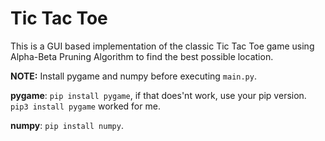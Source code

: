# Tic Tac Toe

This is a GUI based implementation of the classic Tic Tac Toe game using
Alpha-Beta Pruning Algorithm to find the best possible location.  

**NOTE:** Install pygame and numpy before executing `main.py`.  

**pygame**: `pip install pygame`, if that does'nt work, use your pip version.  
`pip3 install pygame` worked for me.  

**numpy**: `pip install numpy`.
